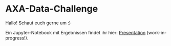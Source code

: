 # AXA-Data-Challenge

Hallo!
Schaut euch gerne um :)

Ein Jupyter-Notebook mit Ergebnissen findet ihr hier: [Presentation](AXADataChallenge/presentation.ipynb) (work-in-progress!).
